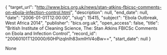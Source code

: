 {
  "target_url": "http://www.bics.org.uk/news/stan-atkins-fbicsc-comments-on-ebola-infection-control.html", 
  "description": null, 
  "end_date": null, 
  "date": "2006-01-01T12:00:00", 
  "slug": 15415, 
  "subject": "Ebola Outbreak, West Africa 2014", 
  "publisher": "bics.org.uk", 
  "open_access": false, 
  "title": "British Institute of Cleaning Science, The: Stan Atkins FBICSc Comments on Ebola and Infection Control", 
  "record_id": "20060101T120000/60HPizqInIh83xmIHV4oBw==", 
  "start_date": null
}

None